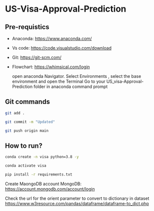 # US-Visa-Approval-Prediction

## Pre-requistics

- Anaconda: https://www.anaconda.com/
- Vs code: https://code.visualstudio.com/download
- Git: https://git-scm.com/
- Flowchart: https://whimsical.com/login

  open anaconda Navigator. Select Environments , select the base environment and open the Terminal 
  Go to your US_visa-Approval-Prediction folder in anaconda command prompt

## Git commands

```bash
git add .

git commit -m "Updated"

git push origin main
```

## How to run?

```bash
conda create -n visa python=3.8 -y
```

```bash
conda activate visa
```

```bash
pip install -r requirements.txt
```


Create MaongoDB account
MongoDB: https://account.mongodb.com/account/login


Check the url for the orient  parameter  to convert to dictionary in dataset https://www.w3resource.com/pandas/dataframe/dataframe-to_dict.php
